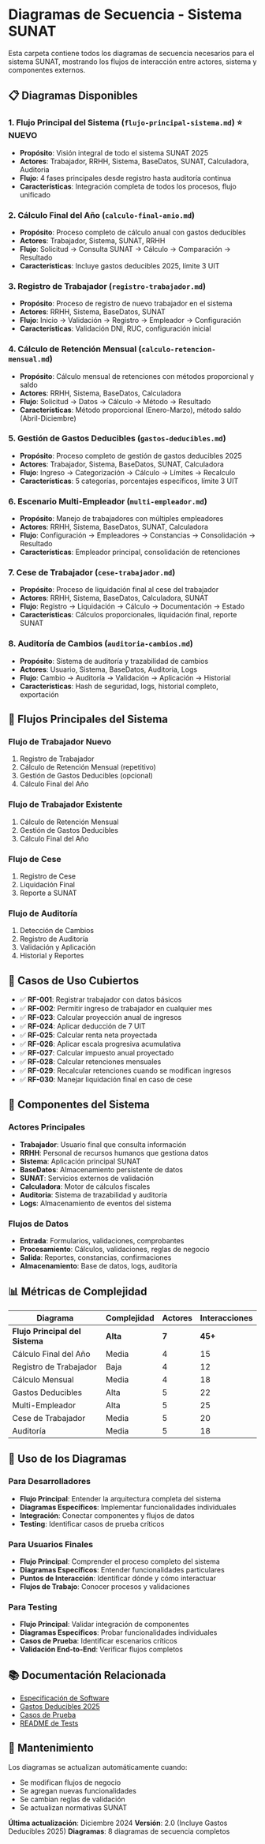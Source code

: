 # Diagramas de Secuencia - Sistema SUNAT

Esta carpeta contiene todos los diagramas de secuencia necesarios para el sistema SUNAT, mostrando los flujos de interacción entre actores, sistema y componentes externos.

## 📋 Diagramas Disponibles

### 1. **Flujo Principal del Sistema** (`flujo-principal-sistema.md`) ⭐ **NUEVO**
- **Propósito**: Visión integral de todo el sistema SUNAT 2025
- **Actores**: Trabajador, RRHH, Sistema, BaseDatos, SUNAT, Calculadora, Auditoria
- **Flujo**: 4 fases principales desde registro hasta auditoría continua
- **Características**: Integración completa de todos los procesos, flujo unificado

### 2. **Cálculo Final del Año** (`calculo-final-anio.md`)
- **Propósito**: Proceso completo de cálculo anual con gastos deducibles
- **Actores**: Trabajador, Sistema, SUNAT, RRHH
- **Flujo**: Solicitud → Consulta SUNAT → Cálculo → Comparación → Resultado
- **Características**: Incluye gastos deducibles 2025, límite 3 UIT

### 3. **Registro de Trabajador** (`registro-trabajador.md`)
- **Propósito**: Proceso de registro de nuevo trabajador en el sistema
- **Actores**: RRHH, Sistema, BaseDatos, SUNAT
- **Flujo**: Inicio → Validación → Registro → Empleador → Configuración
- **Características**: Validación DNI, RUC, configuración inicial

### 4. **Cálculo de Retención Mensual** (`calculo-retencion-mensual.md`)
- **Propósito**: Cálculo mensual de retenciones con métodos proporcional y saldo
- **Actores**: RRHH, Sistema, BaseDatos, Calculadora
- **Flujo**: Solicitud → Datos → Cálculo → Método → Resultado
- **Características**: Método proporcional (Enero-Marzo), método saldo (Abril-Diciembre)

### 5. **Gestión de Gastos Deducibles** (`gastos-deducibles.md`)
- **Propósito**: Proceso completo de gestión de gastos deducibles 2025
- **Actores**: Trabajador, Sistema, BaseDatos, SUNAT, Calculadora
- **Flujo**: Ingreso → Categorización → Cálculo → Límites → Recalculo
- **Características**: 5 categorías, porcentajes específicos, límite 3 UIT

### 6. **Escenario Multi-Empleador** (`multi-empleador.md`)
- **Propósito**: Manejo de trabajadores con múltiples empleadores
- **Actores**: RRHH, Sistema, BaseDatos, SUNAT, Calculadora
- **Flujo**: Configuración → Empleadores → Constancias → Consolidación → Resultado
- **Características**: Empleador principal, consolidación de retenciones

### 7. **Cese de Trabajador** (`cese-trabajador.md`)
- **Propósito**: Proceso de liquidación final al cese del trabajador
- **Actores**: RRHH, Sistema, BaseDatos, Calculadora, SUNAT
- **Flujo**: Registro → Liquidación → Cálculo → Documentación → Estado
- **Características**: Cálculos proporcionales, liquidación final, reporte SUNAT

### 8. **Auditoría de Cambios** (`auditoria-cambios.md`)
- **Propósito**: Sistema de auditoría y trazabilidad de cambios
- **Actores**: Usuario, Sistema, BaseDatos, Auditoria, Logs
- **Flujo**: Cambio → Auditoría → Validación → Aplicación → Historial
- **Características**: Hash de seguridad, logs, historial completo, exportación

## 🔄 Flujos Principales del Sistema

### **Flujo de Trabajador Nuevo**
1. Registro de Trabajador
2. Cálculo de Retención Mensual (repetitivo)
3. Gestión de Gastos Deducibles (opcional)
4. Cálculo Final del Año

### **Flujo de Trabajador Existente**
1. Cálculo de Retención Mensual
2. Gestión de Gastos Deducibles
3. Cálculo Final del Año

### **Flujo de Cese**
1. Registro de Cese
2. Liquidación Final
3. Reporte a SUNAT

### **Flujo de Auditoría**
1. Detección de Cambios
2. Registro de Auditoría
3. Validación y Aplicación
4. Historial y Reportes

## 🎯 Casos de Uso Cubiertos

- ✅ **RF-001**: Registrar trabajador con datos básicos
- ✅ **RF-002**: Permitir ingreso de trabajador en cualquier mes
- ✅ **RF-023**: Calcular proyección anual de ingresos
- ✅ **RF-024**: Aplicar deducción de 7 UIT
- ✅ **RF-025**: Calcular renta neta proyectada
- ✅ **RF-026**: Aplicar escala progresiva acumulativa
- ✅ **RF-027**: Calcular impuesto anual proyectado
- ✅ **RF-028**: Calcular retenciones mensuales
- ✅ **RF-029**: Recalcular retenciones cuando se modifican ingresos
- ✅ **RF-030**: Manejar liquidación final en caso de cese

## 🔧 Componentes del Sistema

### **Actores Principales**
- **Trabajador**: Usuario final que consulta información
- **RRHH**: Personal de recursos humanos que gestiona datos
- **Sistema**: Aplicación principal SUNAT
- **BaseDatos**: Almacenamiento persistente de datos
- **SUNAT**: Servicios externos de validación
- **Calculadora**: Motor de cálculos fiscales
- **Auditoria**: Sistema de trazabilidad y auditoría
- **Logs**: Almacenamiento de eventos del sistema

### **Flujos de Datos**
- **Entrada**: Formularios, validaciones, comprobantes
- **Procesamiento**: Cálculos, validaciones, reglas de negocio
- **Salida**: Reportes, constancias, confirmaciones
- **Almacenamiento**: Base de datos, logs, auditoría

## 📊 Métricas de Complejidad

| Diagrama | Complejidad | Actores | Interacciones |
|----------|-------------|---------|---------------|
| **Flujo Principal del Sistema** | **Alta** | **7** | **45+** |
| Cálculo Final del Año | Media | 4 | 15 |
| Registro de Trabajador | Baja | 4 | 12 |
| Cálculo Mensual | Media | 4 | 18 |
| Gastos Deducibles | Alta | 5 | 22 |
| Multi-Empleador | Alta | 5 | 25 |
| Cese de Trabajador | Media | 5 | 20 |
| Auditoría | Media | 5 | 18 |

## 🚀 Uso de los Diagramas

### **Para Desarrolladores**
- **Flujo Principal**: Entender la arquitectura completa del sistema
- **Diagramas Específicos**: Implementar funcionalidades individuales
- **Integración**: Conectar componentes y flujos de datos
- **Testing**: Identificar casos de prueba críticos

### **Para Usuarios Finales**
- **Flujo Principal**: Comprender el proceso completo del sistema
- **Diagramas Específicos**: Entender funcionalidades particulares
- **Puntos de Interacción**: Identificar dónde y cómo interactuar
- **Flujos de Trabajo**: Conocer procesos y validaciones

### **Para Testing**
- **Flujo Principal**: Validar integración de componentes
- **Diagramas Específicos**: Probar funcionalidades individuales
- **Casos de Prueba**: Identificar escenarios críticos
- **Validación End-to-End**: Verificar flujos completos

## 📚 Documentación Relacionada

- [Especificación de Software](../documentation/software_specification.md)
- [Gastos Deducibles 2025](../documentation/gastos_deducibles_2025.md)
- [Casos de Prueba](../documentation/casos_de_prueba.md)
- [README de Tests](../../tests/README.md)

## 🔄 Mantenimiento

Los diagramas se actualizan automáticamente cuando:
- Se modifican flujos de negocio
- Se agregan nuevas funcionalidades
- Se cambian reglas de validación
- Se actualizan normativas SUNAT

**Última actualización**: Diciembre 2024
**Versión**: 2.0 (Incluye Gastos Deducibles 2025)
**Diagramas**: 8 diagramas de secuencia completos

